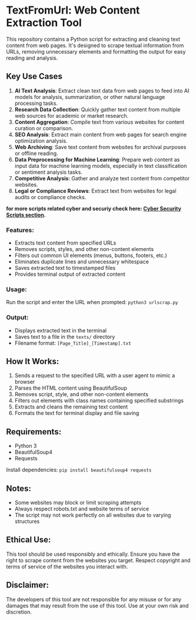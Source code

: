 # TextFromUrl: Web Content Extraction Tool

This repository contains a Python script for extracting and cleaning text content from web pages. It's designed to scrape textual information from URLs, removing unnecessary elements and formatting the output for easy reading and analysis.


## Key Use Cases

1. **AI Text Analysis**: Extract clean text data from web pages to feed into AI models for analysis, summarization, or other natural language processing tasks.
2. **Research Data Collection**: Quickly gather text content from multiple web sources for academic or market research.
3. **Content Aggregation**: Compile text from various websites for content curation or comparison.
4. **SEO Analysis**: Extract main content from web pages for search engine optimization analysis.
5. **Web Archiving**: Save text content from websites for archival purposes or offline reading.
6. **Data Preprocessing for Machine Learning**: Prepare web content as input data for machine learning models, especially in text classification or sentiment analysis tasks.
7. **Competitive Analysis**: Gather and analyze text content from competitor websites.
8. **Legal or Compliance Reviews**: Extract text from websites for legal audits or compliance checks.

**for more scripts related cyber and securiy check here: [Cyber Security Scripts section](hhttps://github.com/YanivHaliwa/Linux-Stuff/blob/master/README.md#cyber-security-scripts).**


### Features:

- Extracts text content from specified URLs
- Removes scripts, styles, and other non-content elements
- Filters out common UI elements (menus, buttons, footers, etc.)
- Eliminates duplicate lines and unnecessary whitespace
- Saves extracted text to timestamped files
- Provides terminal output of extracted content


### Usage:

Run the script and enter the URL when prompted:
```python3 urlscrap.py```

### Output:

- Displays extracted text in the terminal
- Saves text to a file in the `texts/` directory
- Filename format: `[Page_Title]_[Timestamp].txt`

## How It Works:

1. Sends a request to the specified URL with a user agent to mimic a browser
2. Parses the HTML content using BeautifulSoup
3. Removes script, style, and other non-content elements
4. Filters out elements with class names containing specified substrings
5. Extracts and cleans the remaining text content
6. Formats the text for terminal display and file saving

## Requirements:

- Python 3
- BeautifulSoup4
- Requests

Install dependencies:
```pip install beautifulsoup4 requests```

## Notes:

- Some websites may block or limit scraping attempts
- Always respect robots.txt and website terms of service
- The script may not work perfectly on all websites due to varying structures

## Ethical Use:

This tool should be used responsibly and ethically. Ensure you have the right to scrape content from the websites you target. Respect copyright and terms of service of the websites you interact with.

## Disclaimer:

The developers of this tool are not responsible for any misuse or for any damages that may result from the use of this tool. Use at your own risk and discretion.